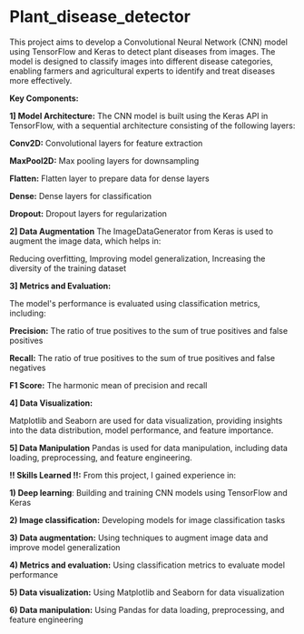 # Plant_disease_detector

This project aims to develop a Convolutional Neural Network (CNN) model using TensorFlow and Keras to detect plant diseases from images. The model is designed to classify images into different disease categories, enabling farmers and agricultural experts to identify and treat diseases more effectively.


**Key Components:**

**1] Model Architecture:**
The CNN model is built using the Keras API in TensorFlow, with a sequential architecture consisting of the following layers:

**Conv2D:** Convolutional layers for feature extraction

**MaxPool2D:** Max pooling layers for downsampling

**Flatten:** Flatten layer to prepare data for dense layers

**Dense:** Dense layers for classification

**Dropout:** Dropout layers for regularization


**2] Data Augmentation**
The ImageDataGenerator from Keras is used to augment the image data, which helps in:

Reducing overfitting,
Improving model generalization,
Increasing the diversity of the training dataset


**3] Metrics and Evaluation:**

The model's performance is evaluated using classification metrics, including:

**Precision:** The ratio of true positives to the sum of true positives and false positives

**Recall:** The ratio of true positives to the sum of true positives and false negatives

**F1 Score:** The harmonic mean of precision and recall


**4] Data Visualization:**

Matplotlib and Seaborn are used for data visualization, providing insights into the data distribution, model performance, and feature importance.


**5] Data Manipulation**
Pandas is used for data manipulation, including data loading, preprocessing, and feature engineering.


**!! Skills Learned !!:**
From this project, I gained experience in:

**1) Deep learning**: Building and training CNN models using TensorFlow and Keras

**2) Image classification:** Developing models for image classification tasks

**3) Data augmentation:** Using techniques to augment image data and improve model generalization

**4) Metrics and evaluation:** Using classification metrics to evaluate model performance

**5) Data visualization:** Using Matplotlib and Seaborn for data visualization

**6) Data manipulation:** Using Pandas for data loading, preprocessing, and feature engineering
